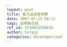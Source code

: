 ```yaml
---
 layout: post
 title: 看大运会篮球赛
 date: 2007-07-23 00:13
 tags: 旧博客存档
 ref_id: 1536955198635
 author: teryoy
 categories: Uncategorized
---
```

